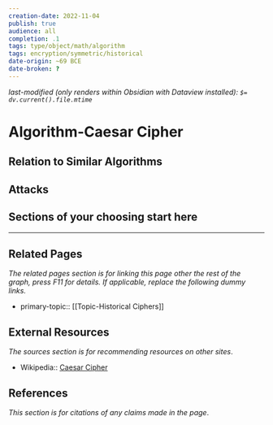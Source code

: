 ```yaml
---
creation-date: 2022-11-04
publish: true
audience: all
completion: .1
tags: type/object/math/algorithm
tags: encryption/symmetric/historical
date-origin: ~69 BCE
date-broken: ?
---
```

*last-modified (only renders within Obsidian with Dataview installed): `$= dv.current().file.mtime`*
# Algorithm-Caesar Cipher

## Relation to Similar Algorithms

## Attacks

## Sections of your choosing start here

---
## Related Pages
*The related pages section is for linking this page other the rest of the graph, press F11 for details. If applicable, replace the following dummy links.*
- primary-topic:: [[Topic-Historical Ciphers]]

## External Resources
*The sources section is for recommending resources on other sites*.
- Wikipedia:: [Caesar Cipher](https://en.wikipedia.org/wiki/Caesar_cipher)

## References
*This section is for citations of any claims made in the page*.